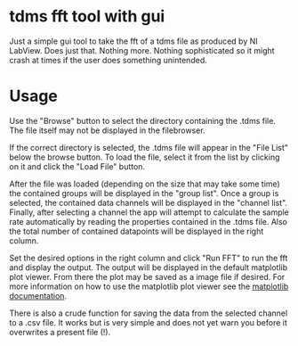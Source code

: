 # tdms fft tool with gui

Just a simple gui tool to take the fft of a tdms file as produced by NI LabView.
Does just that. Nothing more. Nothing sophisticated so it might crash at times if the user does something unintended.

# Usage
Use the "Browse" button to select the directory containing the .tdms file.
The file itself may not be displayed in the filebrowser.

If the correct directory is selected, the .tdms file will appear in the 
"File List" below the browse button. 
To load the file, select it from the list by clicking on it and click the 
"Load File" button.

After the file was loaded (depending on the size that may take some time)
the contained groups will be displayed in the "group list".
Once a group is selected, the contained data channels will be displayed
in the "channel list". 
Finally, after selecting a channel the app will attempt to calculate 
the sample rate automatically by reading the properties contained in the
.tdms file. Also the total number of contained datapoints will be 
displayed in the right column.

Set the desired options in the right column and click "Run FFT" to run
the fft and display the output. 
The output will be displayed in the default matplotlib plot viewer. 
From there the plot may be saved as a image file if desired.
For more information on how to use the matplotlib plot viewer see the 
[matplotlib documentation](https://matplotlib.org/3.2.2/users/navigation_toolbar.html).

There is also a crude function for saving the data from the selected
channel to a .csv file. It works but is very simple and does not yet
warn you before it overwrites a present file (!).
